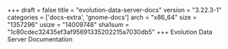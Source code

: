 +++
draft = false
title = "evolution-data-server-docs"
version = "3.22.3-1"
categories = ['docs-extra', 'gnome-docs']
arch = "x86_64"
size = "1357296"
usize = "14009748"
sha1sum = "1c80cdec32435ef3af95691335202215a7030db5"
+++
Evolution Data Server Documentation